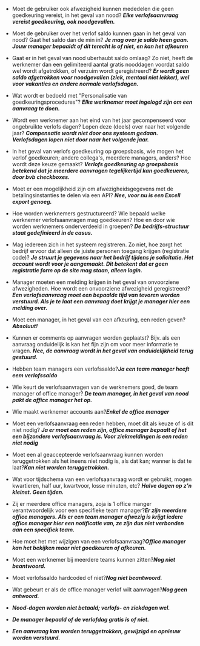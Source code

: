 <!-- VSCode preview: CTRL + SHIFT + V -->


* Moet de gebruiker ook afwezigheid kunnen mededelen die geen goedkeuring vereist, in het geval van nood? ***Elke verlofsaanvraag vereist goedkeuring, ook noodgevallen.***
* Moet de gebruiker over het verlof saldo kunnen gaan in het geval van nood? Gaat het saldo dan de min in? ***Je mag over je saldo heen gaan. Jouw manager bepaaldt of dit terecht is of niet, en kan het afkeuren***

* Gaat er in het geval van nood uberhaubt saldo omlaag? Zo niet, heeft de werknemer dan een gelimiteerd aantal gratis nooddagen voordat saldo wel wordt afgetrokken, of verzuim wordt geregistreerd? ***Er wordt geen saldo afgetrokken voor noodgevallen (ziek, mentaal niet lekker), wel voor vakanties en andere normale verlofsdagen.***

* Wat wordt er bedoeld met "Personalisatie van goedkeuringsprocedures"? ***Elke werknemer moet ingelogd zijn om een aanvraag te doen.***
* Wordt een werknemer aan het eind van het jaar gecompenseerd voor ongebruikte verlofs dagen? Lopen deze (deels) over naar het volgende jaar? ***Compensatie wordt niet door ons systeem gedaan. Verlofsdagen lopen niet door naar het volgende jaar.*** 

* In het geval van verlofs goedkeuring op groepsbasis, wie mogen het verlof goedkeuren; andere collega's, meerdere managers, anders? Hoe wordt deze keuze gemaakt? ***Verlofs goedkeuring op groepsbasis betekend dat je meerdere aanvragen tegelijkertijd kan goedkeueren, door bvb checkboxes.***

* Moet er een mogelijkheid zijn om afwezigheidsgegevens met de betalingsinstanties te delen via een API? ***Nee, voor nu is een Excell export genoeg.***
* Hoe worden werknemers gestructureerd? Wie bepaald welke werknemer verlofsaanvragen mag goedkeuren? Hoe en door wie worden werknemers onderverdeeld in groepen? ***De bedrijfs-structuur staat gedefinieerd in de casus.***

* Mag iedereen zich in het systeem registreren. Zo niet, hoe zorgt het bedrijf ervoor dat alleen de juiste personen toegang krijgen (registratie code)? ***Je struurt je gegevens naar het bedrijf tijdens je solicitatie. Het account wordt voor je aangemaakt. Dit betekent dat er geen registratie form op de site mag staan, alleen login.***

* Manager moeten een melding krijgen in het geval van onvoorziene afwezigheden. Hoe wordt een onvoorziene afwezigheid geregistreerd? ***Een verlofsaanvraag moet een bepaalde tijd van tevoren worden verstuurd. Als je te laat een aanvraag doet krijgt je manager hier een melding over.***

* Moet een manager, in het geval van een afkeuring, een reden geven? ***Absoluut!***
  
* Kunnen er comments op aanvragen worden geplaatst? Bijv. als een aanvraag onduidelijk is kan het fijn zijn om voor meer informatie te vragen. ***Nee, de aanvraag wordt in het geval van onduidelijkheid terug gestuurd.***

* Hebben team managers een verlofssaldo?***Ja een team manager heeft eem verlofssaldo***

* Wie keurt de verlofsaanvragen van de werknemers goed, de team manager of office manager? ***De team manager, in het geval van nood pakt de office manager het op.***

* Wie maakt werknemer accounts aan?***Enkel de office manager***

* Moet een verlofsaanvraag een reden hebben, moet dit als keuze of is dit niet nodig? ***Ja er moet een reden zijn, office manager bepaalt of het een bijzondere verlofsaanvraag is. Voor ziekmeldingen is een reden niet nodig***

* Moet een al geaccepteerde verlofsaanvraag kunnen worden teruggetrokken als het ineens niet nodig is, als dat kan; wanner is dat te laat?***Kan niet worden teruggetrokken.***

* Wat voor tijdschema van een verlofsaanvraag wordt er gebruikt, mogen kwartieren, half uur, kwartvoor, losse minuten, etc? ***Halve dagen op z'n kleinst. Geen tijden.***

* Zij er meerdere office managers, zoja is 1 office manger verantwoordelijk voor een specifieke team manager?***Er zijn meerdere office managers. Als er een team manager afwezig is krijgt iedere office manager hier een notificatie van, ze zijn dus niet verbonden aan een specifiek team.***

* Hoe moet het met wijzigen van een verlofsaanvraag?***Office manager kan het bekijken maar niet goedkeuren of afkeuren.***

* Moet een werknemer bij meerdere teams kunnen zitten?***Nog niet beantwoord.***

* Moet verlofssaldo hardcoded of niet?***Nog niet beantwoord.***

* Wat gebeurt er als de office manager verlof wilt aanvragen?***Nog geen antwoord.***


* ***Nood-dagen worden niet betaald; verlofs- en ziekdagen wel.***
* ***De manager bepaald of de verlofdag gratis is of niet.***
* ***Een aanvraag kan worden teruggetrokken, gewijzigd en opnieuw worden verstuurd.***
